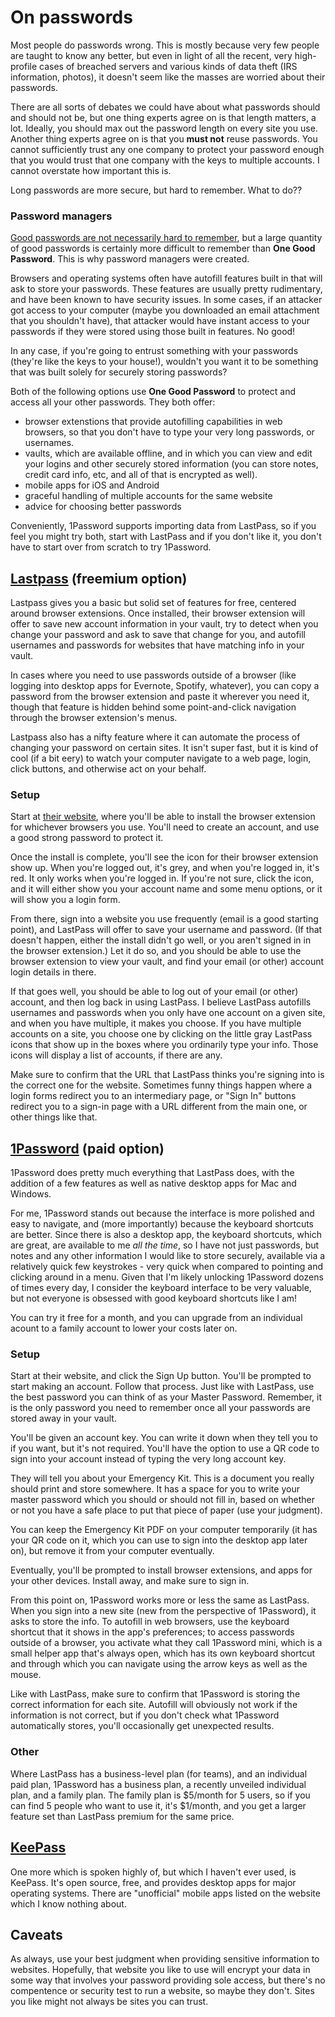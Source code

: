 
# On passwords

Most people do passwords wrong. This is mostly because very few people are taught to know any better, but even in light of all the recent, very high-profile cases of breached servers and various kinds of data theft (IRS information, photos), it doesn't seem like the masses are worried about their passwords.

There are all sorts of debates we could have about what passwords should and should not be, but one thing experts agree on is that length matters, a lot. Ideally, you should max out the password length on every site you use. Another thing experts agree on is that you **must not** reuse passwords. You cannot sufficiently trust any one company to protect your password enough that you would trust that one company with the keys to multiple accounts. I cannot overstate how important this is.

Long passwords are more secure, but hard to remember. What to do??

### Password managers

[Good passwords are not necessarily hard to remember](https://www.xkcd.com/936/), but a large quantity of good passwords is certainly more difficult to remember than **One Good Password**. This is why password managers were created.

Browsers and operating systems often have autofill features built in that will ask to store your passwords. These features are usually pretty rudimentary, and have been known to have security issues. In some cases, if an attacker got access to your computer (maybe you downloaded an email attachment that you shouldn't have), that attacker would have instant access to your passwords if they were stored using those built in features. No good!

In any case, if you're going to entrust something with your passwords (they're like the keys to your house!), wouldn't you want it to be something that was built solely for securely storing passwords? 

Both of the following options use **One Good Password** to protect and access all your other passwords. They both offer:
 - browser extenstions that provide autofilling capabilities in web browsers, so that you don't have to type your very long passwords, or usernames.
 - vaults, which are available offline, and in which you can view and edit your logins and other securely stored information (you can store notes, credit card info, etc, and all of that is encrypted as well).
 - mobile apps for iOS and Android
 - graceful handling of multiple accounts for the same website
 - advice for choosing better passwords

Conveniently, 1Password supports importing data from LastPass, so if you feel you might try both, start with LastPass and if you don't like it, you don't have to start over from scratch to try 1Password.

## [Lastpass](https://lastpass.com) (freemium option)

Lastpass gives you a basic but solid set of features for free, centered around browser extensions. Once installed, their browser extension will offer to save new account information in your vault, try to detect when you change your password and ask to save that change for you, and autofill usernames and passwords for websites that have matching info in your vault.

In cases where you need to use passwords outside of a browser (like logging into desktop apps for Evernote, Spotify, whatever), you can copy a password from the browser extension and paste it wherever you need it, though that feature is hidden behind some point-and-click navigation through the browser extension's menus.

Lastpass also has a nifty feature where it can automate the process of changing your password on certain sites. It isn't super fast, but it is kind of cool (if a bit eery) to watch your computer navigate to a web page, login, click buttons, and otherwise act on your behalf.

### Setup

Start at [their website](https://lastpass.com/misc_download2.php), where you'll be able to install the browser extension for whichever browsers you use. You'll need to create an account, and use a good strong password to protect it. 

Once the install is complete, you'll see the icon for their browser extension show up. When you're logged out, it's grey, and when you're logged in, it's red. It only works when you're logged in. If you're not sure, click the icon, and it will either show you your account name and some menu options, or it will show you a login form.

From there, sign into a website you use frequently (email is a good starting point), and LastPass will offer to save your username and password. (If that doesn't happen, either the install didn't go well, or you aren't signed in in the browser extension.) Let it do so, and you should be able to use the browser extension to view your vault, and find your email (or other) account login details in there.

If that goes well, you should be able to log out of your email (or other) account, and then log back in using LastPass. I believe LastPass autofills usernames and passwords when you only have one account on a given site, and when you have multiple, it makes you choose. If you have multiple accounts on a site, you choose one by clicking on the little gray LastPass icons that show up in the boxes where you ordinarily type your info. Those icons will display a list of accounts, if there are any.

Make sure to confirm that the URL that LastPass thinks you're signing into is the correct one for the website. Sometimes funny things happen where a login forms redirect you to an intermediary page, or "Sign In" buttons redirect you to a sign-in page with a URL different from the main one, or other things like that.

## [1Password](https://1password.com) (paid option)

1Password does pretty much everything that LastPass does, with the addition of a few features as well as native desktop apps for Mac and Windows.

For me, 1Password stands out because the interface is more polished and easy to navigate, and (more importantly) because the keyboard shortcuts are better. Since there is also a desktop app, the keyboard shortcuts, which are great, are available to me _all the time_, so I have not just passwords, but notes and any other information I would like to store securely, available via a relatively quick few keystrokes - very quick when compared to pointing and clicking around in a menu. Given that I'm likely unlocking 1Password dozens of times every day, I consider the keyboard interface to be very valuable, but not everyone is obsessed with good keyboard shortcuts like I am!

You can try it free for a month, and you can upgrade from an individual acount to a family account to lower your costs later on.

### Setup

Start at their website, and click the Sign Up button. You'll be prompted to start making an account. Follow that process. Just like with LastPass, use the best password you can think of as your Master Password. Remember, it is the only password you need to remember once all your passwords are stored away in your vault.

You'll be given an account key. You can write it down when they tell you to if you want, but it's not required. You'll have the option to use a QR code to sign into your account instead of typing the very long account key.

They will tell you about your Emergency Kit. This is a document you really should print and store somewhere. It has a space for you to write your master password which you should or should not fill in, based on whether or not you have a safe place to put that piece of paper (use your judgment). 

You can keep the Emergency Kit PDF on your computer temporarily (it has your QR code on it, which you can use to sign into the desktop app later on), but remove it from your computer eventually.

Eventually, you'll be prompted to install browser extensions, and apps for your other devices. Install away, and make sure to sign in.

From this point on, 1Password works more or less the same as LastPass. When you sign into a new site (new from the perspective of 1Password), it asks to store the info. To autofill in web browsers, use the keyboard shortcut that it shows in the app's preferences; to access passwords outside of a browser, you activate what they call 1Password mini, which is a small helper app that's always open, which has its own keyboard shortcut and through which you can navigate using the arrow keys as well as the mouse.

Like with LastPass, make sure to confirm that 1Password is storing the correct information for each site. Autofill will obviously not work if the information is not correct, but if you don't check what 1Password automatically stores, you'll occasionally get unexpected results.

### Other

Where LastPass has a business-level plan (for teams), and an individual paid plan, 1Password has a business plan, a recently unveiled individual plan, and a family plan. The family plan is $5/month for 5 users, so if you can find 5 people who want to use it, it's $1/month, and you get a larger feature set than LastPass premium for the same price.


## [KeePass](http://keepass.info/)

One more which is spoken highly of, but which I haven't ever used, is KeePass. It's open source, free, and provides desktop apps for major operating systems. There are "unofficial" mobile apps listed on the website which I know nothing about.


## Caveats

As always, use your best judgment when providing sensitive information to websites. Hopefully, that website you like to use will encrypt your data in some way that involves your password providing sole access, but there's no compentence or security test to run a website, so maybe they don't. Sites you like might not always be sites you can trust. 


